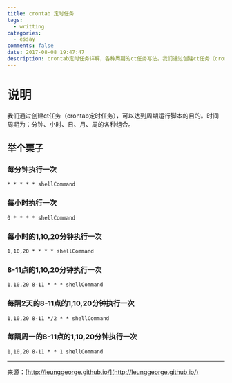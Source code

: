 ```yaml
---
title: crontab 定时任务
tags:
  - writting
categories:
  - essay
comments: false
date: 2017-08-08 19:47:47
description: crontab定时任务详解，各种周期的ct任务写法。我们通过创建ct任务（crontab定时任务），可以达到周期运行脚本的目的。时间周期为：分钟、小时、日、月、周的各种组合。
---
```

# 说明

我们通过创建ct任务（crontab定时任务），可以达到周期运行脚本的目的。时间周期为：分钟、小时、日、月、周的各种组合。

## 举个栗子
### 每分钟执行一次

```
* * * * * shellCommand
```

### 每小时执行一次

```
0 * * * * shellCommand
```

### 每小时的1,10,20分钟执行一次

```
1,10,20 * * * * shellCommand
```

### 8-11点的1,10,20分钟执行一次

```
1,10,20 8-11 * * * shellCommand
```

### 每隔2天的8-11点的1,10,20分钟执行一次

```
1,10,20 8-11 */2 * * shellCommand
```

### 每隔周一的8-11点的1,10,20分钟执行一次

```
1,10,20 8-11 * * 1 shellCommand
```




---
<link rel="stylesheet" href="http://yandex.st/highlightjs/6.1/styles/default.min.css">
<script src="http://yandex.st/highlightjs/6.1/highlight.min.js"></script>
<script>
hljs.tabReplace = ' ';
hljs.initHighlightingOnLoad();
</script>


来源：[http://leunggeorge.github.io/](http://leunggeorge.github.io/)  

